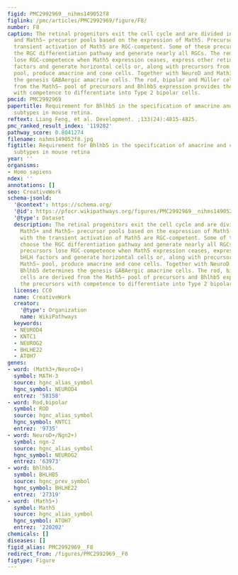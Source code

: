 ```yaml
---
figid: PMC2992969__nihms149052f8
figlink: /pmc/articles/PMC2992969/figure/F8/
number: F8
caption: The retinal progenitors exit the cell cycle and are divided into the Math5+
  and Math5− precursor pools based on the expression of Math5. Precursors with the
  transient activation of Math5 are RGC-competent. Some of these precursors choose
  the RGC differentiation pathway and generate nearly all RGCs. The remaining precursors
  lose RGC-competence when Math5 expression ceases, express other retinogenic bHLH
  factors and generate horizontal cells or, along with precursors from the Math5−
  pool, produce amacrine and cone cells. Together with NeuroD and Math3, Bhlhb5 determines
  the genesis GABAergic amacrine cells. The rod, bipolar and Müller cells are derived
  from the Math5− pool of precursors and Bhlhb5 expression provides the precursors
  with competence to differentiate into Type 2 bipolar cells.
pmcid: PMC2992969
papertitle: Requirement for Bhlhb5 in the specification of amacrine and cone bipolar
  subtypes in mouse retina.
reftext: Liang Feng, et al. Development. ;133(24):4815-4825.
pmc_ranked_result_index: '119282'
pathway_score: 0.8041274
filename: nihms149052f8.jpg
figtitle: Requirement for Bhlhb5 in the specification of amacrine and cone bipolar
  subtypes in mouse retina
year: ''
organisms:
- Homo sapiens
ndex: ''
annotations: []
seo: CreativeWork
schema-jsonld:
  '@context': https://schema.org/
  '@id': https://pfocr.wikipathways.org/figures/PMC2992969__nihms149052f8.html
  '@type': Dataset
  description: The retinal progenitors exit the cell cycle and are divided into the
    Math5+ and Math5− precursor pools based on the expression of Math5. Precursors
    with the transient activation of Math5 are RGC-competent. Some of these precursors
    choose the RGC differentiation pathway and generate nearly all RGCs. The remaining
    precursors lose RGC-competence when Math5 expression ceases, express other retinogenic
    bHLH factors and generate horizontal cells or, along with precursors from the
    Math5− pool, produce amacrine and cone cells. Together with NeuroD and Math3,
    Bhlhb5 determines the genesis GABAergic amacrine cells. The rod, bipolar and Müller
    cells are derived from the Math5− pool of precursors and Bhlhb5 expression provides
    the precursors with competence to differentiate into Type 2 bipolar cells.
  license: CC0
  name: CreativeWork
  creator:
    '@type': Organization
    name: WikiPathways
  keywords:
  - NEUROD4
  - KNTC1
  - NEUROG2
  - BHLHE22
  - ATOH7
genes:
- word: (Math3+/NeuroD+)
  symbol: MATH-3
  source: hgnc_alias_symbol
  hgnc_symbol: NEUROD4
  entrez: '58158'
- word: Rod,bipolar
  symbol: ROD
  source: hgnc_alias_symbol
  hgnc_symbol: KNTC1
  entrez: '9735'
- word: NeuroD+/Ngn2+)
  symbol: ngn-2
  source: hgnc_alias_symbol
  hgnc_symbol: NEUROG2
  entrez: '63973'
- word: Bhlhb5.
  symbol: BHLHB5
  source: hgnc_prev_symbol
  hgnc_symbol: BHLHE22
  entrez: '27319'
- word: (Math5+)
  symbol: Math5
  source: hgnc_alias_symbol
  hgnc_symbol: ATOH7
  entrez: '220202'
chemicals: []
diseases: []
figid_alias: PMC2992969__F8
redirect_from: /figures/PMC2992969__F8
figtype: Figure
---
```

